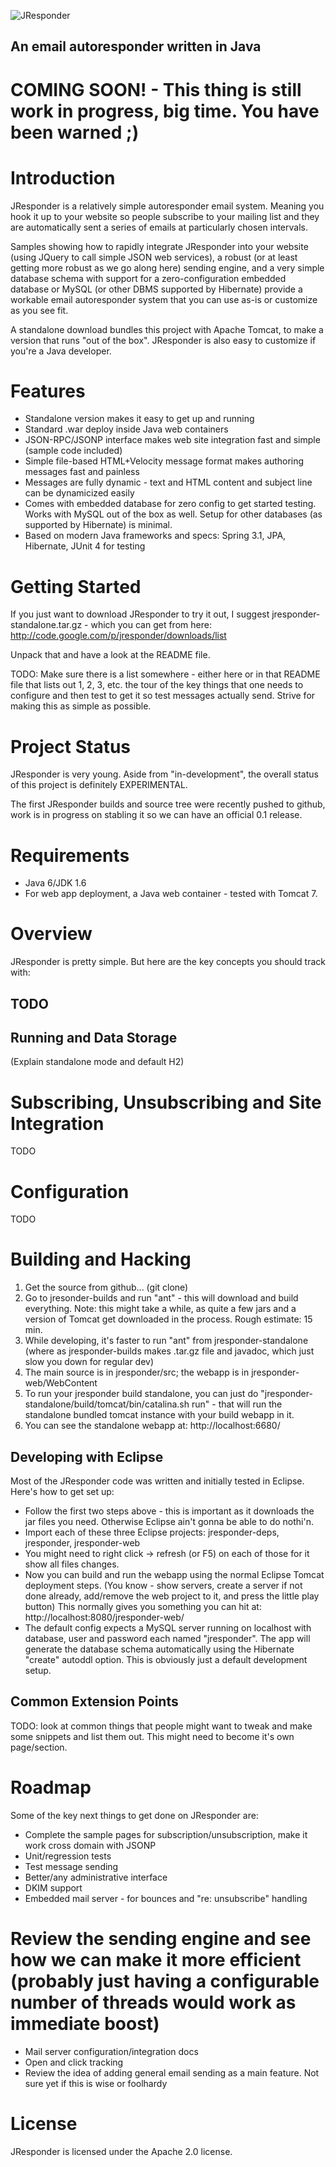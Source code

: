![JResponder](/jresponder/jresponder/raw/master/jresponder-web/WebContent/assets/images/jresponder-logo.png)

## An email autoresponder written in Java

# COMING SOON! - This thing is still work in progress, big time.  You have been warned ;)

# Introduction

JResponder is a relatively simple autoresponder email system.  Meaning you hook it up to your website so people subscribe to your mailing list and they are automatically sent a series of emails at particularly chosen intervals.

Samples showing how to rapidly integrate JResponder into your website (using JQuery to call simple JSON web services), a robust (or at least getting more robust as we go along here) sending engine, and a very simple database schema with support for a zero-configuration embedded database or MySQL (or other DBMS supported by Hibernate) provide a workable email autoresponder system that you can use as-is or customize as you see fit.

A standalone download bundles this project with Apache Tomcat, to make a version that runs "out of the box".  JResponder is also easy to customize if you're a Java developer.

# Features

* Standalone version makes it easy to get up and running
* Standard .war deploy inside Java web containers
* JSON-RPC/JSONP interface makes web site integration fast and simple (sample code included)
* Simple file-based HTML+Velocity message format makes authoring messages fast and painless
* Messages are fully dynamic - text and HTML content and subject line can be dynamicized easily
* Comes with embedded database for zero config to get started testing.  Works with MySQL out of the box as well.  Setup for other databases (as supported by Hibernate) is minimal.
* Based on modern Java frameworks and specs: Spring 3.1, JPA, Hibernate, JUnit 4 for testing

# Getting Started

If you just want to download JResponder to try it out, I suggest jresponder-standalone.tar.gz - which you can get from here: http://code.google.com/p/jresponder/downloads/list

Unpack that and have a look at the README file.

TODO: Make sure there is a list somewhere - either here or in that README file that lists out 1, 2, 3, etc. the tour of the key things that one needs to configure and then test to get it so test messages actually send.  Strive for making this as simple as possible.

# Project Status

JResponder is very young.  Aside from "in-development", the overall status of this project is definitely EXPERIMENTAL.

The first JResponder builds and source tree were recently pushed to github, work is in progress on stabling it so we can have an official 0.1 release.

# Requirements

* Java 6/JDK 1.6
* For web app deployment, a Java web container - tested with Tomcat 7.

# Overview

JResponder is pretty simple.  But here are the key concepts you should track with:

## TODO

## Running and Data Storage

(Explain standalone mode and default H2)

# Subscribing, Unsubscribing and Site Integration

TODO

# Configuration

TODO

# Building and Hacking

1. Get the source from github... (git clone)
2. Go to jresonder-builds and run "ant" - this will download and build everything.  Note: this might take a while, as quite a few jars and a version of Tomcat get downloaded in the process.  Rough estimate: 15 min.
3. While developing, it's faster to run "ant" from jresponder-standalone (where as jresponder-builds makes .tar.gz file and javadoc, which just slow you down for regular dev)
3. The main source is in jresponder/src; the webapp is in jresponder-web/WebContent
4. To run your jresponder build standalone, you can just do "jresponder-standalone/build/tomcat/bin/catalina.sh run" - that will run the standalone bundled tomcat instance with your build webapp in it.
5. You can see the standalone webapp at: http://localhost:6680/

## Developing with Eclipse

Most of the JResponder code was written and initially tested in Eclipse. Here's how to get set up:

* Follow the first two steps above - this is important as it downloads the jar files you need.  Otherwise Eclipse ain't gonna be able to do nothi'n.
* Import each of these three Eclipse projects: jresponder-deps, jresponder, jresponder-web
* You might need to right click -> refresh (or F5) on each of those for it show all files changes.
* Now you can build and run the webapp using the normal Eclipse Tomcat deployment steps.  (You know - show servers, create a server if not done already, add/remove the web project to it, and press the little play button)  This normally gives you something you can hit at: http://localhost:8080/jresponder-web/
* The default config expects a MySQL server running on localhost with database, user and password each named "jresponder". The app will generate the database schema automatically using the Hibernate "create" autoddl option.  This is obviously just a default development setup.

## Common Extension Points

TODO: look at common things that people might want to tweak and make some snippets and list them out.  This might need to become it's own page/section.

# Roadmap

Some of the key next things to get done on JResponder are:

* Complete the sample pages for subscription/unsubscription, make it work cross domain with JSONP
* Unit/regression tests
* Test message sending
* Better/any administrative interface
* DKIM support
* Embedded mail server - for bounces and "re: unsubscribe" handling
# Review the sending engine and see how we can make it more efficient (probably just having a configurable number of threads would work as immediate boost)
* Mail server configuration/integration docs
* Open and click tracking
* Review the idea of adding general email sending as a main feature.  Not sure yet if this is wise or foolhardy

# License

JResponder is licensed under the Apache 2.0 license.

